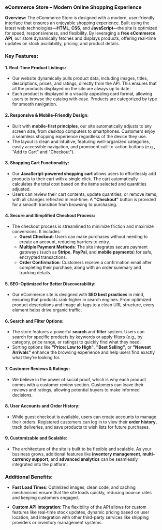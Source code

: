 ### **eCommerce Store – Modern Online Shopping Experience**

**Overview:**
The eCommerce Store is designed with a modern, user-friendly interface that ensures an enjoyable shopping experience. Built using the latest web technologies—**HTML**, **CSS**, and **JavaScript**—the site is optimized for speed, responsiveness, and flexibility. By leveraging a **free eCommerce API**, our store dynamically fetches and displays products, offering real-time updates on stock availability, pricing, and product details.

### **Key Features:**

#### 1. **Real-Time Product Listings:**
   - Our website dynamically pulls product data, including images, titles, descriptions, prices, and ratings, directly from the API. This ensures that all the products displayed on the site are always up to date.
   - Each product is displayed in a visually appealing card format, allowing users to browse the catalog with ease. Products are categorized by type for smooth navigation.

#### 2. **Responsive & Mobile-Friendly Design:**
   - Built with **mobile-first principles**, our site automatically adjusts to any screen size, from desktop computers to smartphones. Customers enjoy a seamless shopping experience regardless of the device they use.
   - The layout is clean and intuitive, featuring well-organized categories, easily accessible navigation, and prominent call-to-action buttons (e.g., "Add to Cart" and "Checkout").

#### 3. **Shopping Cart Functionality:**
   - Our **JavaScript-powered shopping cart** allows users to effortlessly add products to their cart with a single click. The cart automatically calculates the total cost based on the items selected and quantities adjusted.
   - Users can review their cart contents, update quantities, or remove items, with all changes reflected in real-time. A **"Checkout"** button is provided for a smooth transition from browsing to purchasing.

#### 4. **Secure and Simplified Checkout Process:**
   - The checkout process is streamlined to minimize friction and maximize conversions. It includes:
     - **Guest Checkout**: Users can make purchases without needing to create an account, reducing barriers to entry.
     - **Multiple Payment Methods**: The site integrates secure payment gateways (such as **Stripe**, **PayPal**, and **mobile payments**) for safe, encrypted transactions.
     - **Order Confirmation**: Customers receive a confirmation email after completing their purchase, along with an order summary and tracking details.

#### 5. **SEO-Optimized for Better Discoverability:**
   - Our eCommerce site is designed with **SEO best practices** in mind, ensuring that products rank higher in search engines. From optimized product descriptions and image alt tags to a clean URL structure, every element helps drive organic traffic.

#### 6. **Search and Filter Options:**
   - The store features a powerful **search** and **filter** system. Users can search for specific products by keywords or apply filters (e.g., by category, price range, or ratings) to quickly find what they need.
   - Sorting options like **"Price: Low to High"**, **"Best Selling"**, or **"Newest Arrivals"** enhance the browsing experience and help users find exactly what they’re looking for.

#### 7. **Customer Reviews & Ratings:**
   - We believe in the power of social proof, which is why each product comes with a customer review section. Customers can leave their reviews and ratings, allowing potential buyers to make informed decisions.

#### 8. **User Accounts and Order History:**
   - While guest checkout is available, users can create accounts to manage their orders. Registered customers can log in to view their **order history**, track deliveries, and save products to wish lists for future purchases.

#### 9. **Customizable and Scalable:**
   - The architecture of the site is built to be flexible and scalable. As your business grows, additional features like **inventory management**, **multi-currency support**, and **advanced analytics** can be seamlessly integrated into the platform.


### **Additional Benefits:**

- **Fast Load Times**: Optimized images, clean code, and caching mechanisms ensure that the site loads quickly, reducing bounce rates and keeping customers engaged.
  
- **Custom API Integration**: The flexibility of the API allows for custom features like real-time stock updates, dynamic pricing based on user location, and integration with other third-party services like shipping providers or inventory management systems.



